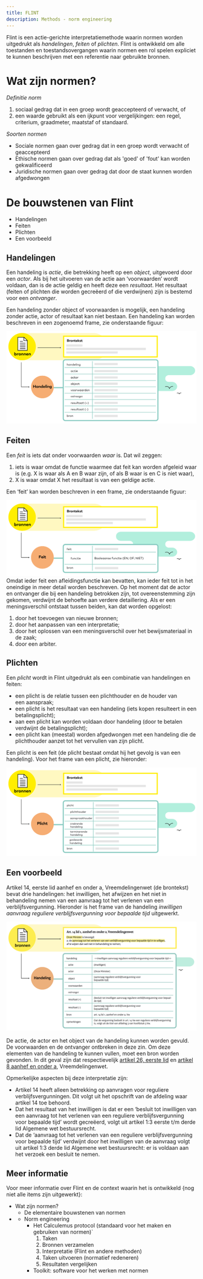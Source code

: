 ```yaml
---
title: FLINT
description: Methods - norm engineering
---
```


Flint is een actie-gerichte interpretatiemethode waarin normen worden uitgedrukt als _handelingen_, _feiten_ of _plichten_. Flint is ontwikkeld om alle toestanden en toestandsovergangen waarin normen een rol spelen expliciet te kunnen beschrijven met een referentie naar gebruikte bronnen.

# Wat zijn normen?

*Definitie norm*
1. sociaal gedrag dat in een groep wordt geaccepteerd of verwacht, of
2. een waarde gebruikt als een ijkpunt voor vergelijkingen: een regel, criterium, graadmeter, maatstaf of standaard.

*Soorten normen*
- Sociale normen gaan over gedrag dat in een groep wordt verwacht of geaccepteerd
- Ethische normen gaan over gedrag dat als 'goed' of 'fout' kan worden gekwalificeerd
- Juridische normen gaan over gedrag dat door de staat kunnen worden afgedwongen

# De bouwstenen van Flint
- Handelingen
- Feiten
- Plichten
- Een voorbeeld

## Handelingen

Een handeling is _actie_, die betrekking heeft op een _object_, uitgevoerd door een _actor_. Als bij het uitvoeren van de actie aan ‘voorwaarden’ wordt voldaan, dan is de actie geldig en heeft deze een _resultaat_. Het resultaat (feiten of plichten die worden gecreëerd of die verdwijnen) zijn is bestemd voor een _ontvanger_. 

Een handeling zonder object of voorwaarden is mogelijk, een handeling zonder actie, actor of resultaat kan niet bestaan. Een handeling kan worden beschreven in een zogenoemd frame, zie onderstaande figuur:

![Pasted image 20221206121413.png](../../static/img/Pasted%20image%2020221206121413.png)

## Feiten

Een _feit_ is iets dat onder voorwaarden _waar_ is. Dat wil zeggen:

1. iets is waar omdat de functie waarmee dat feit kan worden afgeleid waar is (e.g. X is waar als A en B waar zijn, of als B waar is en C is niet waar),
2. X is waar omdat X het resultaat is van een geldige actie.

Een ‘feit’ kan worden beschreven in een frame, zie onderstaande figuur:

![Pasted image 20221206174454.png](../../static/img/Pasted%20image%2020221206174454.png
)
Omdat ieder feit een afleidingsfunctie kan bevatten, kan ieder feit tot in het oneindige in meer detail worden beschreven. Op het moment dat de actor en ontvanger die bij een handeling betrokken zijn, tot overeenstemming zijn gekomen, verdwijnt de behoefte aan verdere detaillering. Als er een meningsverschil ontstaat tussen beiden, kan dat worden opgelost:
1. door het toevoegen van nieuwe bronnen;
2. door het aanpassen van een interpretatie;
3. door het oplossen van een meningsverschil over het bewijsmateriaal in de zaak;
4. door een arbiter.


## Plichten

Een _plicht_ wordt in Flint uitgedrukt als een combinatie van handelingen en feiten:
- een plicht is de relatie tussen een plichthouder en de houder van een aanspraak;
- een plicht is het resultaat van een handeling (iets kopen resulteert in een betalingsplicht);
- aan een plicht kan worden voldaan door handeling (door te betalen verdwijnt de betalingsplicht);
- een plicht kan (meestal) worden afgedwongen met een handeling die de plichthouder aanzet tot het vervullen van zijn plicht.

Een plicht is een feit (de plicht bestaat omdat hij het gevolg is van een handeling). Voor het frame van een plicht, zie hieronder:

![Pasted image 20221206174553.png](../../static/img/Pasted%20image%2020221206174553.png)

## Een voorbeeld

Artikel 14, eerste lid aanhef en onder a, Vreemdelingenwet (de brontekst) bevat drie handelingen: het inwilligen, het afwijzen en het niet in behandeling nemen van een aanvraag tot het verlenen van een verblijfsvergunning. Hieronder is het frame van de handeling _inwilligen aanvraag reguliere verblijfsvergunning voor bepaalde tijd_ uitgewerkt.

![Pasted image 20221206120245.png](../../static/img/Pasted%20image%2020221206120245.png)

De actie, de actor en het object van de handeling kunnen worden gevuld. De voorwaarden en de ontvanger ontbreken in deze zin. Om deze elementen van de handeling te kunnen vullen, moet een bron worden gevonden. In dit geval zijn dat respectievelijk [artikel 26, eerste lid](https://wetten.overheid.nl/BWBR0011823/2022-10-01/0#Hoofdstuk3_Afdeling3_Paragraaf5_Artikel26) en [artikel 8 aanhef en onder a](https://wetten.overheid.nl/BWBR0011823/2022-10-01/0#Hoofdstuk3_Afdeling1_Artikel8), Vreemdelingenwet.

Opmerkelijke aspecten bij deze interpretatie zijn:
- Artikel 14 heeft alleen betrekking op aanvragen voor reguliere verblijfsvergunningen. Dit volgt uit het opschrift van de afdeling waar artikel 14 toe behoord.
- Dat het resultaat van het inwilligen is dat er een ‘besluit tot inwilligen van een aanvraag tot het verlenen van een reguliere verblijfsvergunning voor bepaalde tijd’ wordt gecreëerd, volgt uit artikel 1:3 eerste t/m derde lid Algemene wet bestuursrecht.
- Dat de ‘aanvraag tot het verlenen van een reguliere verblijfsvergunning voor bepaalde tijd’ verdwijnt door het inwilligen van de aanvraag volgt uit artikel 1:3 derde lid Algemene wet bestuursrecht: er is voldaan aan het verzoek een besluit te nemen.


## Meer informatie
Voor meer informatie over Flint en de context waarin het is ontwikkeld {nog niet alle items zijn uitgewerkt}:
- Wat zijn normen?
	- De elementaire bouwstenen van normen
- - Norm engineering
	- Het Calculemus protocol (standaard voor het maken en gebruiken van normen)`
		1. Taken
		2. Bronnen verzamelen
		3. Interpretatie (Flint en andere methoden)
		4. Taken uitvoeren (normatief redeneren)
		5. Resultaten vergelijken
	- Toolkit: software voor het werken met normen